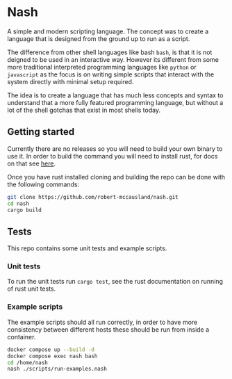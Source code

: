 # Nash

A simple and modern scripting language. The concept was to create a language that is designed from the ground up to run as a script.

The difference from other shell languages like bash `bash`, is that it is not deigned to be used in an interactive way. However its different from some more traditional interpreted programming languages like `python` or `javascript` as the focus is on writing simple scripts that interact with the system directly with minimal setup required.

The idea is to create a language that has much less concepts and syntax to understand that a more fully featured programming language, but without a lot of the shell gotchas that exist in most shells today.

## Getting started

Currently there are no releases so you will need to build your own binary to use it. In order to build the command you will need to install rust, for docs on that see [here](https://www.rust-lang.org/tools/install).

Once you have rust installed cloning and building the repo can be done with the following commands:

```bash
git clone https://github.com/robert-mccausland/nash.git
cd nash
cargo build
```

## Tests

This repo contains some unit tests and example scripts.

### Unit tests

To run the unit tests run `cargo test`, see the rust documentation on running of rust unit tests.

### Example scripts

The example scripts should all run correctly, in order to have more consistency between different hosts these should be run from inside a container.

```bash
docker compose up --build -d
docker compose exec nash bash
cd /home/nash
nash ./scripts/run-examples.nash
```
